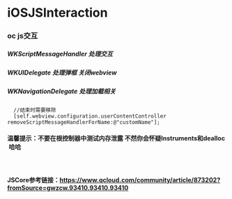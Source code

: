 # iOSJSInteraction

### oc js交互
##### WKScriptMessageHandler 处理交互
##### WKUIDelegate 处理弹框 关闭webview
##### WKNavigationDelegate 处理加载相关



```
  //结束时需要移除
  [self.webview.configuration.userContentController removeScriptMessageHandlerForName:@"customName"];
```

#### 温馨提示：不要在根控制器中测试内存泄露 不然你会怀疑Instruments和dealloc  哈哈
        
#### JSCore参考链接：https://www.qcloud.com/community/article/873202?fromSource=gwzcw.93410.93410.93410
        
